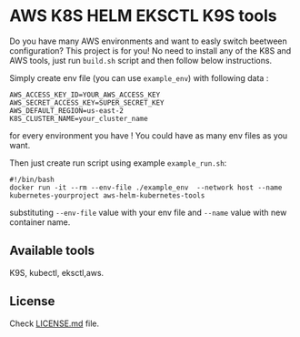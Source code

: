 # AWS K8S HELM EKSCTL K9S tools
Do you have many AWS environments and want to easly switch beetween configuration? This project is for you! 
No need to install any of the K8S and AWS tools, just run `build.sh` script and then follow below instructions.


Simply create env file (you can use `example_env`) with following data :
```
AWS_ACCESS_KEY_ID=YOUR_AWS_ACCESS_KEY
AWS_SECRET_ACCESS_KEY=SUPER_SECRET_KEY
AWS_DEFAULT_REGION=us-east-2
K8S_CLUSTER_NAME=your_cluster_name
```
for every environment you have ! You could have as many env files as you want.

Then just create run script using example `example_run.sh`:
```
#!/bin/bash
docker run -it --rm --env-file ./example_env  --network host --name kubernetes-yourproject aws-helm-kubernetes-tools
```
substituting `--env-file` value with your env file and `--name` value with new container name.


## Available tools
K9S, kubectl, eksctl,aws.

## License
Check [LICENSE.md](LICENSE.md) file.
